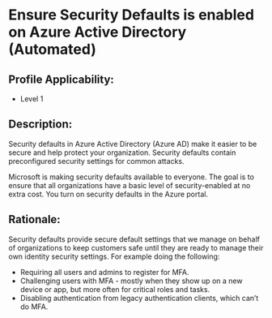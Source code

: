 # Ensure Security Defaults is enabled on Azure Active Directory (Automated)

## Profile Applicability:

- Level 1

## Description:

Security defaults in Azure Active Directory (Azure AD) make it easier to be secure and help protect your organization. Security defaults contain preconfigured security settings for common attacks. 

Microsoft is making security defaults available to everyone. The goal is to ensure that all organizations have a basic level of security-enabled at no extra cost. You turn on security defaults in the Azure portal.

## Rationale:

Security defaults provide secure default settings that we manage on behalf of organizations to keep customers safe until they are ready to manage their own identity security settings.
For example doing the following: 
 - Requiring all users and admins to register for MFA.
 - Challenging users with MFA - mostly when they show up on a new device or app, but more often for critical roles and tasks.
 - Disabling authentication from legacy authentication clients, which can’t do MFA.